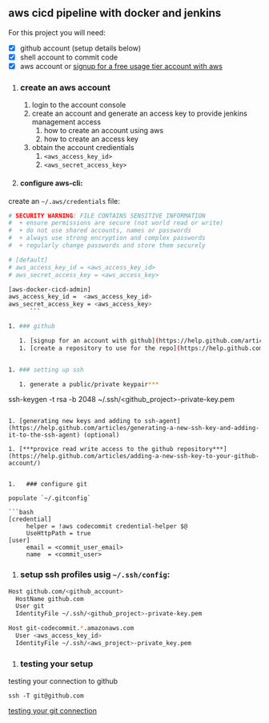 ## aws cicd pipeline with docker and jenkins

For this project you will need:

- [x] github account (setup details below)
- [x] shell account to commit code
- [x] aws account or [signup for a free usage tier account with aws](https://aws.amazon.com/free/)

1. ### create an aws account

   1. login to the account console
   1. create an account and generate an access key to provide jenkins management access
      1. how to create an account using aws
      1. how to create an access key
   1. obtain the account credientials
      1. `<aws_access_key_id>`
      1. `<aws_secret_access_key>`

1. #### configure aws-cli:

create an `~/.aws/credentials` file:

```bash
# SECURITY WARNING: FILE CONTAINS SENSITIVE INFORMATION
#  + ensure permissions are secure (not world read or write)
#  + do not use shared accounts, names or passwords
#  + always use strong encryption and complex passwords
#  + regularly change passwords and store them securely

# [default]
# aws_access_key_id = <aws_access_key_id>
# aws_secret_access_key = <aws_access_key>

[aws-docker-cicd-admin]
aws_access_key_id =  <aws_access_key_id>
aws_secret_access_key = <aws_access_key>
      ```

1. ### github

   1. [signup for an account with github](https://help.github.com/articles/signing-up-for-a-new-github-account/)<br>
   1. [create a repository to use for the repo](https://help.github.com/articles/create-a-repo/)<br>


1. ### setting up ssh

   1. generate a public/private keypair***
   ```
   ssh-keygen -t rsa -b 2048 ~/.ssh/<github_project>-private-key.pem
   ```
   
   1. [generating new keys and adding to ssh-agent](https://help.github.com/articles/generating-a-new-ssh-key-and-adding-it-to-the-ssh-agent) (optional)
   
   1. [***provice read write access to the github repository***](https://help.github.com/articles/adding-a-new-ssh-key-to-your-github-account/)


1.   ### configure git

populate `~/.gitconfig`

```bash
[credential]
        helper = !aws codecommit credential-helper $@
        UseHttpPath = true
[user]
        email = <commit_user_email>
        name  = <commit_user>
```

1.   ### setup ssh profiles usig `~/.ssh/config`:

```bash
Host github.com/<github_account>
  HostName github.com
  User git
  IdentityFile ~/.ssh/<github_project>-private-key.pem

Host git-codecommit.*.amazonaws.com
  User <aws_access_key_id>
  IdentityFile ~/.ssh/<aws_project>-private_key.pem
```

1.   ### testing your setup

testing your connection to github
```
ssh -T git@github.com
```

[testing your git connection](https://help.github.com/articles/testing-your-ssh-connection/)<br>
